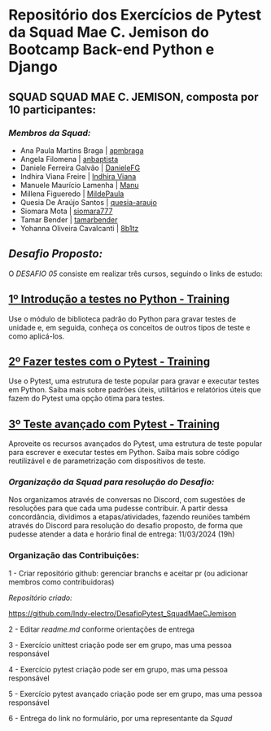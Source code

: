 # Repositório dos Exercícios de Pytest da Squad Mae C. Jemison do Bootcamp Back-end Python e Django

## SQUAD SQUAD MAE C. JEMISON, composta por 10 participantes:

### _Membros da Squad:_

- Ana Paula Martins Braga | [apmbraga](https://github.com/apmbraga)
- Angela Filomena | [anbaptista](https://github.com/anbaptista/)
- Daniele Ferreira Galvão | [DanieleFG](https://github.com/DanieleFG)
- Indhira Viana Freire | [Indhira Viana](https://github.com/Indy-electro)
- Manuele Maurício Lamenha | [Manu](https://github.com/Manu3052)
- Millena Figueredo | [MildePaula](https://github.com/MildePaula)
- Quesia De Araújo Santos | [quesia-araujo](https://github.com/quesia-araujo)
- Siomara Mota | [siomara777](https://github.com/siomara777)
- Tamar Bender | [tamarbender](https://github.com/tamarbender)
- Yohanna Oliveira Cavalcanti | [8b1tz](https://github.com/8b1tz)

## _Desafio Proposto:_
O _DESAFIO 05_ consiste em realizar três cursos, seguindo o links de estudo:

## [1º Introdução a testes no Python - Training](https://learn.microsoft.com/pt-br/training/modules/python-get-started-testing/)
Use o módulo de biblioteca padrão do Python para gravar testes de unidade e, em seguida, conheça os conceitos de outros tipos de teste e como aplicá-los.

## [2º Fazer testes com o Pytest - Training](https://learn.microsoft.com/pt-br/training/modules/test-python-with-pytest/)
Use o Pytest, uma estrutura de teste popular para gravar e executar testes em Python. Saiba mais sobre padrões úteis, utilitários e relatórios úteis que fazem do Pytest uma opção ótima para testes.

## [3º Teste avançado com Pytest - Training](https://learn.microsoft.com/pt-br/training/modules/python-advanced-pytest/)
Aproveite os recursos avançados do Pytest, uma estrutura de teste popular para escrever e executar testes em Python. Saiba mais sobre código reutilizável e de parametrização com dispositivos de teste.

### _Organização da Squad para resolução do Desafio:_
Nos organizamos através de conversas no Discord, com sugestões de resoluções para que cada uma pudesse contribuir. A partir dessa concordância, dividimos a etapas/atividades, fazendo reuniões também através do Discord para resolução do desafio proposto, de forma que pudesse atender a data e horário final de entrega: 11/03/2024 (19h)

### Organização das Contribuições:

1 - Criar repositório github:
gerenciar branchs e aceitar pr (ou adicionar membros como contribuidoras)

_Repositório criado:_

https://github.com/Indy-electro/DesafioPytest_SquadMaeCJemison

2 - Editar _readme.md_
conforme orientações de entrega

3 - Exercício unittest
criação pode ser em grupo, mas uma pessoa responsável

4 - Exercício pytest
criação pode ser em grupo, mas uma pessoa responsável

5 - Exercício pytest avançado
criação pode ser em grupo, mas uma pessoa responsável

6 - Entrega do link no formulário, por uma representante da _Squad_